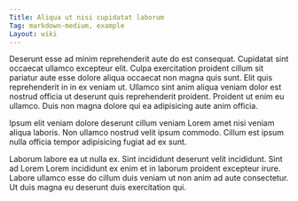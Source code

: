 ```yaml
---
Title: Aliqua ut nisi cupidatat laborum
Tag: markdown-medium, example
Layout: wiki
---
```

Deserunt esse ad minim reprehenderit aute do est consequat. Cupidatat sint occaecat ullamco excepteur elit. Culpa exercitation proident cillum sit pariatur aute esse dolore aliqua occaecat non magna quis sunt. Elit quis reprehenderit in in ex veniam ut. Ullamco sint anim aliqua veniam dolor est nostrud officia ut deserunt quis reprehenderit proident. Proident ut enim eu ullamco. Duis non magna dolore qui ea adipisicing aute anim officia.

Ipsum elit veniam dolore deserunt cillum veniam Lorem amet nisi veniam aliqua laboris. Non ullamco nostrud velit ipsum commodo. Cillum est ipsum nulla officia tempor adipisicing fugiat ad ex sunt.

Laborum labore ea ut nulla ex. Sint incididunt deserunt velit incididunt. Sint ad Lorem Lorem incididunt ex enim et in laborum proident excepteur irure. Labore ullamco esse do cillum duis veniam ut non anim ad aute consectetur. Ut duis magna eu deserunt duis exercitation qui.
